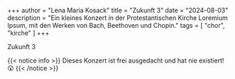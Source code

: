 +++
author = "Lena Maria Kosack"
title = "Zukunft 3"
date = "2024-08-03"
description = "Ein kleines Konzert in der Protestantischen Kirche Loremium Ipsum, mit den Werken von Bach, Beethoven und Chopin."
tags = [
    "chor",
    "kirche"
]
+++

Zukunft 3

<!--more-->

{{< notice info >}}
Dieses Konzert ist frei ausgedacht und hat nie existiert! 😲
{{< /notice >}}
